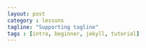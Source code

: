 ```yaml
---
layout: post
category : lessons
tagline: "Supporting tagline"
tags : [intro, beginner, jekyll, tutorial]
---
```

